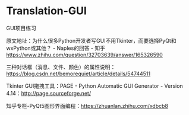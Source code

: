 # Translation-GUI
GUI项目练习

原文地址：为什么很多Python开发者写GUI不用Tkinter，而要选择PyQt和wxPython或其他？ - Naples的回答 - 知乎
https://www.zhihu.com/question/32703639/answer/165326590

三种对话框（消息、文件、颜色）的属性说明：
https://blog.csdn.net/bemorequiet/article/details/54744511


Tkinter GUI拖拽工具：PAGE - Python Automatic GUI Generator - Version 4.14：http://page.sourceforge.net/


知乎专栏-PyQt5图形界面编程：https://zhuanlan.zhihu.com/xdbcb8
